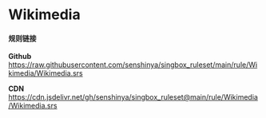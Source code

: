 # Wikimedia

#### 规则链接

**Github**
https://raw.githubusercontent.com/senshinya/singbox_ruleset/main/rule/Wikimedia/Wikimedia.srs

**CDN**
https://cdn.jsdelivr.net/gh/senshinya/singbox_ruleset@main/rule/Wikimedia/Wikimedia.srs